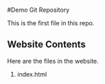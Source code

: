#Demo Git Repository

This is the first file in this repo.

## Website Contents

Here are the files in the website. 

1. index.html